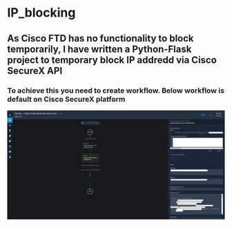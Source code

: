 # IP_blocking
## As Cisco FTD has no functionality to block temporarily, I have written a Python-Flask project to temporary block IP addredd via Cisco SecureX API 

### To achieve this you need to create workflow. Below workflow is default on Cisco SecureX platform

![](assets/images/image.jpg)
